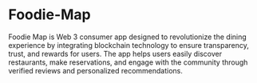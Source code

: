# Foodie-Map
Foodie Map is Web 3 consumer app designed to revolutionize the dining experience by integrating blockchain technology to ensure transparency, trust, and rewards for users. The app helps users easily discover restaurants, make reservations, and engage with the community through verified reviews and personalized recommendations. 

